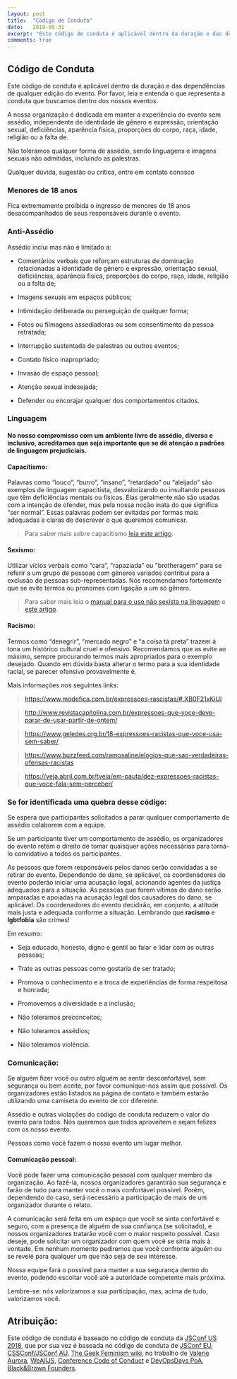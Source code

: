 ```yaml
---
layout: post
title:  "Código de Conduta"
date:   2019-05-31
excerpt: "Este código de conduta é aplicável dentro da duração e das dependências de qualquer edição do evento. Por favor, leia e entenda o que representa a conduta que buscamos dentro dos nossos eventos."
comments: true
---
```


## Código de Conduta
Este código de conduta é aplicável dentro da duração e das dependências de qualquer edição do evento. Por favor, leia e entenda o que representa a conduta que buscamos dentro dos nossos eventos.

A nossa organização é dedicada em manter a experiência do evento sem assédio, independente de identidade de gênero e expressão, orientação sexual, deficiências, aparência física, proporções do corpo, raça, idade, religião ou a falta de.

Não toleramos qualquer forma de assédio, sendo linguagens e imagens sexuais não admitidas, incluindo as palestras.

Qualquer dúvida, sugestão ou crítica, entre em contato conosco

### Menores de 18 anos
Fica extremamente proíbida o ingresso de menores de 18 anos desacompanhados de seus responsáveis durante o evento. 

### Anti-Assédio
Assédio inclui mas não é limitado a:

* Comentários verbais que reforçam estruturas de dominação relacionadas a identidade de gênero e expressão, orientação sexual, deficiências, aparência física, proporções do corpo, raça, idade, religião ou a falta de;

* Imagens sexuais em espaços públicos;

* Intimidação deliberada ou perseguição de qualquer forma;

* Fotos ou filmagens assediadoras ou sem consentimento da pessoa retratada;

* Interrupção sustentada de palestras ou outros eventos;

* Contato físico inapropriado;

* Invasão de espaço pessoal;

* Atenção sexual indesejada;

* Defender ou encorajar qualquer dos comportamentos citados.

### Linguagem
#### No nosso compromisso com um ambiente livre de assédio, diverso e inclusivo, acreditamos que seja importante que se dê atenção a padrões de linguagem prejudiciais.
#### Capacitismo: 
Palavras como “louco”, “burro”, “insano”, “retardado” ou “aleijado” são exemplos de linguagem capacitista, desvalorizando ou insultando pessoas que têm deficiências mentais ou físicas. Elas geralmente não são usadas com a intenção de ofender, mas pela nossa noção inata do que significa “ser normal”. Essas palavras podem ser evitadas por formas mais adequadas e claras de descrever o que queremos comunicar. 
> Para saber mais sobre capacitismo [leia este artigo](http://www.inclusive.org.br/arquivos/29958).
#### Sexismo: 
Utilizar vícios verbais como “cara”, “rapaziada” ou "brotheragem" para se referir a um grupo de pessoas com gêneros variados contribui para a exclusão de pessoas sub-representadas. Nós recomendamos fortemente que se evite termos ou pronomes com ligação a um só gênero.
> Para saber mais leia o [manual para o uso não sexista na linguagem](chrome-extension://oemmndcbldboiebfnladdacbdfmadadm/https://edisciplinas.usp.br/pluginfile.php/3034366/mod_resource/content/1/Manual%20para%20uso%20n%C3%A3o%20sexista%20da%20linguagem.pdf) e [este artigo](https://medium.com/coragem/adotando-a-linguagem-neutra-de-g%C3%AAnero-e509e6e4e06c).
#### Racismo:
Termos como “denegrir”, “mercado negro” e “a coisa tá preta” trazem à tona um histórico cultural cruel e ofensivo. Recomendamos que as evite ao máximo, sempre procurando termos mais apropriados para o exemplo desejado. Quando em dúvida basta alterar o termo para a sua identidade racial, se parecer ofensivo provavelmente é.

Mais informações nos seguintes links:

> https://www.modefica.com.br/expressoes-rascistas/#.XB0F21xKiUl

> http://www.revistacapitolina.com.br/expressoes-que-voce-deve-parar-de-usar-partir-de-ontem/

> https://www.geledes.org.br/18-expressoes-racistas-que-voce-usa-sem-saber/

> https://www.buzzfeed.com/ramosaline/elogios-que-sao-verdadeiras-ofensas-racistas

> https://veja.abril.com.br/tveja/em-pauta/dez-expressoes-racistas-que-voce-fala-sem-perceber/

### Se for identificada uma quebra desse código:
Se espera que participantes solicitados a parar qualquer comportamento de assédio colaborem com a equipe.

Se um participante tiver um comportamento de assédio, os organizadores do evento retém o direito de tomar quaisquer ações necessárias para torná-lo convidativo a todos os participantes.

As pessoas que forem responsáveis pelos danos serão convidadas a se retirar do evento. Dependendo do dano, se aplicável, os coordenadores do evento poderão iniciar uma acusação legal, acionando agentes da justiça adequados para a situação. As pessoas que forem vítimas do dano serão amparadas e apoiadas na acusação legal dos causadores do dano, se aplicável. Os coordenadores do evento decidirão, em conjunto, a atitude mais justa e adequada conforme a situação. Lembrando que **racismo** e **lgbtfobia** são crimes!

Em resumo:

* Seja educado, honesto, digno e gentil ao falar e lidar com as outras pessoas;

* Trate as outras pessoas como gostaria de ser tratado;

* Promova o conhecimento e a troca de experiências de forma respeitosa e honrada;

* Promovemos a diversidade e a inclusão;

* Não toleramos preconceitos;

* Não toleramos assédios;

* Não toleramos violência.

### Comunicação:
Se alguém fizer você ou outro alguém se sentir desconfortável, sem segurança ou bem aceite, por favor comunique-nos assim que possível. Os organizadores estão listados na página de contato e também estarão utilizando uma camiseta do evento de cor diferente.

Assédio e outras violações do código de conduta reduzem o valor do evento para todos. Nós queremos que todos aproveitem e sejam felizes com os nosso evento.

Pessoas como você fazem o nosso evento um lugar melhor.

#### Comunicação pessoal:
Você pode fazer uma comunicação pessoal com qualquer membro da organização. Ao fazê-la, nossos organizadores garantirão sua segurança e farão de tudo para manter você o mais confortável possível. Porém, dependendo do caso, será necessário a participação de mais de um organizador durante o relato.

A comunicação será feita em um espaço que você se sinta confortável e seguro, com a presença de alguém de sua confiança (se solicitado), e nossos organizadores tratarão você com o maior respeito possível. Caso deseje, pode solicitar um organizador com quem você se sinta mais à vontade. Em nenhum momento pediremos que você confronte alguém ou se revele para qualquer um que não seja de seu interesse.

Nossa equipe fará o possível para manter a sua segurança dentro do evento, podendo escoltar você até a autoridade competente mais próxima.

Lembre-se: nós valorizamos a sua participação, mas, acima de tudo, valorizamos você.

## Atribuição:
Este código de conduta é baseado no código de conduta da [JSConf US 2018](https://2018.jsconf.us/code-of-conduct/), que por sua vez é baseada no código de conduta de [JSConf EU](https://2018.jsconf.eu/), [CSSConf/JSConf AU](http://2018.jsconfau.com/), [The Geek Feminism wiki](https://geekfeminism.wikia.org/wiki/Conference_anti-harassment/Policy), no trabalho de [Valerie Aurora](https://frameshiftconsulting.com/code-of-conduct-training/), [WeAllJS](https://wealljs.org/code-of-conduct), [Conference Code of Conduct](https://wealljs.org/code-of-conduct) e [DevOpsDays PoA](https://devopsdays.org/events/2019-porto-alegre/conduct/), [Black&Brown Founders](https://blackandbrownfounders.com/code-of-conduct).

